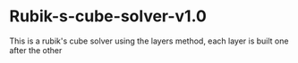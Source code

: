 # Rubik-s-cube-solver-v1.0
This is a rubik's cube solver using the layers method, each layer is built one after the other
